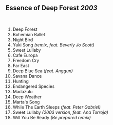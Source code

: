 ## Essence of Deep Forest *2003*

 

1. Deep Forest
2. Bohemian Ballet
3. Night Bird
4. Yuki Song *(remix, feat. Beverly Jo Scott)*
5. Sweet Lullaby
6. Cafe Europa
7. Freedom Cry
8. Far East
9. Deep Blue Sea *(feat. Anggun)*
10. Savana Dance
11. Hunting
12. Endangered Species
13. Madazulu
14. Deep Weather
15. Marta's Song
16. While The Earth Sleeps *(feat. Peter Gabriel)*
17. Sweet Lullaby *(2003 version, feat. Ana Torroja)*
18. Will You Be Ready *(Be prepared remix)*
